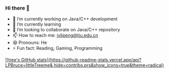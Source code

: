 ### Hi there 👋

- 🔭 I’m currently working on Java/C++ development
- 🌱 I’m currently learning 
- 👯 I’m looking to collaborate on Java/C++ repository
- 📫 How to reach me: jylipeng@tju.edu.cn
- 😄 Pronouns: He
- ⚡ Fun fact: Reading, Gaming, Programming

[![tree's GitHub stats](https://github-readme-stats.vercel.app/api?LPBruce=littleTreeme&
hide=contribs,prs&show_icons=true&theme=radical)](https://github.com/anuraghazra/github-readme-stats)

<!--
**LPBruce/LPBruce** is a ✨ _special_ ✨ repository because its `README.md` (this file) appears on your GitHub profile.

Here are some ideas to get you started:

- 🔭 I’m currently working on ...
- 🌱 I’m currently learning ...
- 👯 I’m looking to collaborate on ...
- 🤔 I’m looking for help with ...
- 💬 Ask me about ...
- 📫 How to reach me: ...
- 😄 Pronouns: ...
- ⚡ Fun fact: ...
-->
